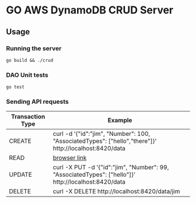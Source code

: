 # GO AWS DynamoDB CRUD Server
## Usage
### Running the server
```
go build && ./crud
```
### DAO Unit tests
```
go test
```
### Sending API requests
| Transaction Type | Example                                                                                                |
|------------------|--------------------------------------------------------------------------------------------------------|
| CREATE           | curl -d '{"id":"jim", "Number": 100, "AssociatedTypes": ["hello","there"]}' http://localhost:8420/data |
| READ             | [browser link](http://localhost:8420/data/jim)                                                                         |
| UPDATE           | curl -X PUT -d '{"id":"jim", "Number": 99, "AssociatedTypes": ["hello"]}'  http://localhost:8420/data            |
| DELETE           | curl -X DELETE http://localhost:8420/data/jim                                                          |